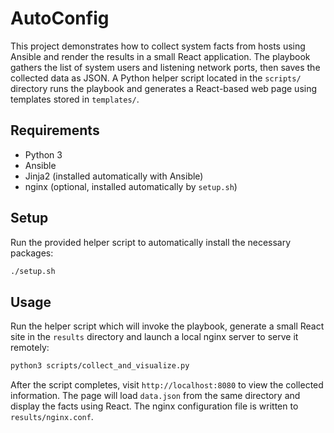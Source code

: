 # AutoConfig

This project demonstrates how to collect system facts from hosts using Ansible
and render the results in a small React application. The playbook gathers the
list of system users and listening network ports, then saves the collected data
as JSON. A Python helper script located in the `scripts/` directory runs the
playbook and generates a React-based web page using templates stored in
`templates/`.

## Requirements
- Python 3
- Ansible
- Jinja2 (installed automatically with Ansible)
- nginx (optional, installed automatically by `setup.sh`)

## Setup
Run the provided helper script to automatically install the necessary packages:

```bash
./setup.sh
```

## Usage
Run the helper script which will invoke the playbook, generate a small React
site in the `results` directory and launch a local nginx server to serve it
remotely:

```bash
python3 scripts/collect_and_visualize.py
```

After the script completes, visit `http://localhost:8080` to view the collected
information. The page will load `data.json` from the same directory and display
the facts using React.
The nginx configuration file is written to `results/nginx.conf`.
